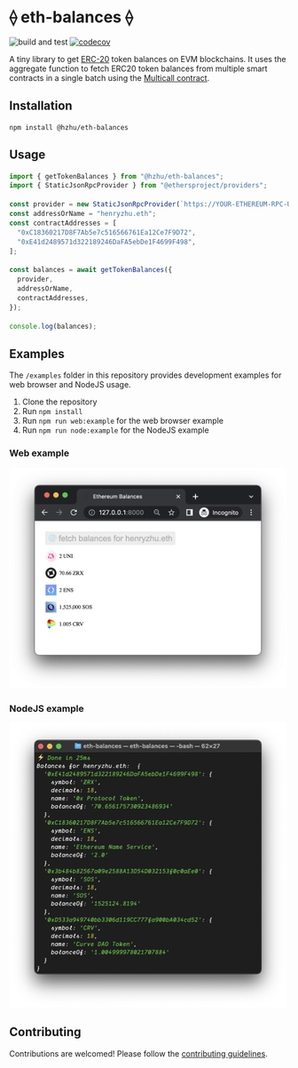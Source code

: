 # ⟠ eth-balances ⟠

![build and test](https://github.com/hzhu/eth-balances/actions/workflows/test.yml/badge.svg)
[![codecov](https://codecov.io/gh/hzhu/eth-balances/branch/main/graph/badge.svg?token=OnNsoc2OrF)](https://codecov.io/gh/hzhu/eth-balances)


A tiny library to get [ERC-20](https://ethereum.org/en/developers/docs/standards/tokens/erc-20/) token balances on EVM blockchains. It uses the aggregate function to fetch ERC20 token balances from multiple smart contracts in a single batch using the [Multicall contract](https://github.com/mds1/multicall).

## Installation

```
npm install @hzhu/eth-balances
```

## Usage

```typescript
import { getTokenBalances } from "@hzhu/eth-balances";
import { StaticJsonRpcProvider } from "@ethersproject/providers";

const provider = new StaticJsonRpcProvider(`https://YOUR-ETHEREUM-RPC-URL`);
const addressOrName = "henryzhu.eth";
const contractAddresses = [
  "0xC18360217D8F7Ab5e7c516566761Ea12Ce7F9D72",
  "0xE41d2489571d322189246DaFA5ebDe1F4699F498",
];

const balances = await getTokenBalances({
  provider,
  addressOrName,
  contractAddresses,
});

console.log(balances);
```

## Examples

The `/examples` folder in this repository provides development examples for web browser and NodeJS usage.

1. Clone the repository
1. Run `npm install`
1. Run `npm run web:example` for the web browser example
1. Run `npm run node:example` for the NodeJS example

### Web example

<img src="https://raw.githubusercontent.com/hzhu/eth-balances/main/examples/web/example.web.png" alt="get balances web demo" width="500"/>

### NodeJS example

<img src="https://raw.githubusercontent.com/hzhu/eth-balances/main/examples/node/example.node.png" alt="get balances node.js demo" width="500"/>

## Contributing

Contributions are welcomed! Please follow the [contributing guidelines](./.github/.CONTRIBUTING.md).
